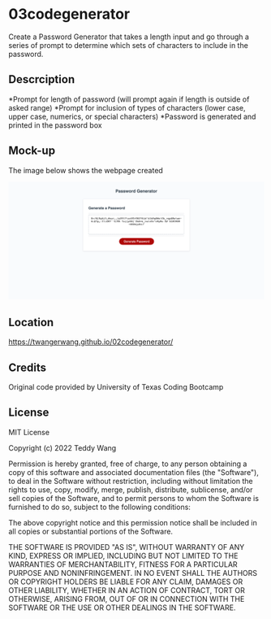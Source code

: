 # 03codegenerator
Create a Password Generator that takes a length input and go through a series of prompt to determine which sets of characters to include in the password.

## Descrciption
*Prompt for length of password (will prompt again if length is outside of asked range)
*Prompt for inclusion of types of characters (lower case, upper case, numerics, or special characters)
*Password is generated and printed in the password box

## Mock-up
The image below shows the webpage created

![alt text](assets/images/PW-result.png)

## Location
https://twangerwang.github.io/02codegenerator/

## Credits
Original code provided by University of Texas Coding Bootcamp

## License
MIT License

Copyright (c) 2022 Teddy Wang

Permission is hereby granted, free of charge, to any person obtaining a copy
of this software and associated documentation files (the "Software"), to deal
in the Software without restriction, including without limitation the rights
to use, copy, modify, merge, publish, distribute, sublicense, and/or sell
copies of the Software, and to permit persons to whom the Software is
furnished to do so, subject to the following conditions:

The above copyright notice and this permission notice shall be included in all
copies or substantial portions of the Software.

THE SOFTWARE IS PROVIDED "AS IS", WITHOUT WARRANTY OF ANY KIND, EXPRESS OR
IMPLIED, INCLUDING BUT NOT LIMITED TO THE WARRANTIES OF MERCHANTABILITY,
FITNESS FOR A PARTICULAR PURPOSE AND NONINFRINGEMENT. IN NO EVENT SHALL THE
AUTHORS OR COPYRIGHT HOLDERS BE LIABLE FOR ANY CLAIM, DAMAGES OR OTHER
LIABILITY, WHETHER IN AN ACTION OF CONTRACT, TORT OR OTHERWISE, ARISING FROM,
OUT OF OR IN CONNECTION WITH THE SOFTWARE OR THE USE OR OTHER DEALINGS IN THE
SOFTWARE.
